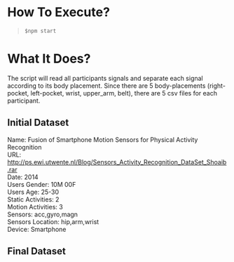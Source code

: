 # How To Execute? 
> `$npm start`

# What It Does?
The script will read all participants signals and separate each signal according to its body placement. Since there are 5 body-placements (right-pocket, left-pocket, wrist, upper_arm, belt), there are 5 csv files for each participant.

## Initial Dataset
Name: Fusion of Smartphone Motion Sensors for Physical Activity Recognition  
URL: http://ps.ewi.utwente.nl/Blog/Sensors_Activity_Recognition_DataSet_Shoaib.rar  
Date: 2014  
Users Gender: 10M 00F    
Users Age: 25-30	  
Static Activities: 2  
Motion Activities: 3	  
Sensors: acc,gyro,magn  
Sensors Location: hip,arm,wrist  
Device: Smartphone  

## Final Dataset
